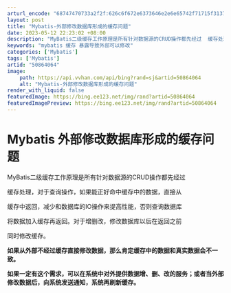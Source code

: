 ```yaml
---
arturl_encode: "68747470733a2f2f:626c6f672e6373646e2e6e65742f71715f3137363132313939:2f61727469636c652f64657461696c732f3530383634303634"
layout: post
title: "Mybatis-外部修改数据库形成的缓存问题"
date: 2023-05-12 22:23:02 +08:00
description: "MyBatis二级缓存工作原理是所有针对数据源的CRUD操作都先经过  缓存处理，对于查询操作，如果"
keywords: "mybatis 缓存 暴露导致外部可以修改"
categories: ['Mybatis']
tags: ['Mybatis']
artid: "50864064"
image:
    path: https://api.vvhan.com/api/bing?rand=sj&artid=50864064
    alt: "Mybatis-外部修改数据库形成的缓存问题"
render_with_liquid: false
featuredImage: https://bing.ee123.net/img/rand?artid=50864064
featuredImagePreview: https://bing.ee123.net/img/rand?artid=50864064
---
```


# Mybatis 外部修改数据库形成的缓存问题

MyBatis二级缓存工作原理是所有针对数据源的CRUD操作都先经过
  
缓存处理，对于查询操作，如果能正好命中缓存中的数据，直接从
  
缓存中返回，减少和数据库的IO操作来提高性能，否则查询数据库
  
将数据加入缓存再返回。对于增删改，修改数据库以后在返回之前
  
同时修改缓存。
  
**如果从外部不经过缓存直接修改数据，那么肯定缓存中的数据和真实数据会不一致。**
  
**如果一定有这个需求，可以在系统中对外提供数据增、删、改的服务；或者当外部修改数据后，向系统发送通知，系统再刷新缓存。**